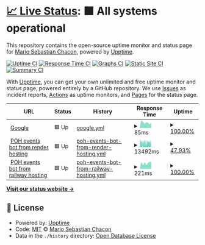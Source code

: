 # [📈 Live Status](https://masch.github.io/poh-events-uptime): <!--live status--> **🟩 All systems operational**

This repository contains the open-source uptime monitor and status page for [Mario Sebastian Chacon](https://masch.github.io/poh-events-uptime), powered by [Upptime](https://github.com/upptime/upptime).

[![Uptime CI](https://github.com/masch/poh-events-uptime/workflows/Uptime%20CI/badge.svg)](https://github.com/masch/poh-events-uptime/actions?query=workflow%3A%22Uptime+CI%22)
[![Response Time CI](https://github.com/masch/poh-events-uptime/workflows/Response%20Time%20CI/badge.svg)](https://github.com/masch/poh-events-uptime/actions?query=workflow%3A%22Response+Time+CI%22)
[![Graphs CI](https://github.com/masch/poh-events-uptime/workflows/Graphs%20CI/badge.svg)](https://github.com/masch/poh-events-uptime/actions?query=workflow%3A%22Graphs+CI%22)
[![Static Site CI](https://github.com/masch/poh-events-uptime/workflows/Static%20Site%20CI/badge.svg)](https://github.com/masch/poh-events-uptime/actions?query=workflow%3A%22Static+Site+CI%22)
[![Summary CI](https://github.com/masch/poh-events-uptime/workflows/Summary%20CI/badge.svg)](https://github.com/masch/poh-events-uptime/actions?query=workflow%3A%22Summary+CI%22)

With [Upptime](https://upptime.js.org), you can get your own unlimited and free uptime monitor and status page, powered entirely by a GitHub repository. We use [Issues](https://github.com/masch/poh-events-uptime/issues) as incident reports, [Actions](https://github.com/masch/poh-events-uptime/actions) as uptime monitors, and [Pages](https://masch.github.io/poh-events-uptime) for the status page.

<!--start: status pages-->
<!-- This summary is generated by Upptime (https://github.com/upptime/upptime) -->
<!-- Do not edit this manually, your changes will be overwritten -->
<!-- prettier-ignore -->
| URL | Status | History | Response Time | Uptime |
| --- | ------ | ------- | ------------- | ------ |
| <img alt="" src="https://icons.duckduckgo.com/ip3/www.google.com.ico" height="13"> [Google](https://www.google.com) | 🟩 Up | [google.yml](https://github.com/masch/poh-events-uptime/commits/HEAD/history/google.yml) | <details><summary><img alt="Response time graph" src="./graphs/google/response-time-week.png" height="20"> 85ms</summary><br><a href="https://masch.github.io/poh-events-uptime/history/google"><img alt="Response time 105" src="https://img.shields.io/endpoint?url=https%3A%2F%2Fraw.githubusercontent.com%2Fmasch%2Fpoh-events-uptime%2FHEAD%2Fapi%2Fgoogle%2Fresponse-time.json"></a><br><a href="https://masch.github.io/poh-events-uptime/history/google"><img alt="24-hour response time 87" src="https://img.shields.io/endpoint?url=https%3A%2F%2Fraw.githubusercontent.com%2Fmasch%2Fpoh-events-uptime%2FHEAD%2Fapi%2Fgoogle%2Fresponse-time-day.json"></a><br><a href="https://masch.github.io/poh-events-uptime/history/google"><img alt="7-day response time 85" src="https://img.shields.io/endpoint?url=https%3A%2F%2Fraw.githubusercontent.com%2Fmasch%2Fpoh-events-uptime%2FHEAD%2Fapi%2Fgoogle%2Fresponse-time-week.json"></a><br><a href="https://masch.github.io/poh-events-uptime/history/google"><img alt="30-day response time 105" src="https://img.shields.io/endpoint?url=https%3A%2F%2Fraw.githubusercontent.com%2Fmasch%2Fpoh-events-uptime%2FHEAD%2Fapi%2Fgoogle%2Fresponse-time-month.json"></a><br><a href="https://masch.github.io/poh-events-uptime/history/google"><img alt="1-year response time 105" src="https://img.shields.io/endpoint?url=https%3A%2F%2Fraw.githubusercontent.com%2Fmasch%2Fpoh-events-uptime%2FHEAD%2Fapi%2Fgoogle%2Fresponse-time-year.json"></a></details> | <details><summary><a href="https://masch.github.io/poh-events-uptime/history/google">100.00%</a></summary><a href="https://masch.github.io/poh-events-uptime/history/google"><img alt="All-time uptime 100.00%" src="https://img.shields.io/endpoint?url=https%3A%2F%2Fraw.githubusercontent.com%2Fmasch%2Fpoh-events-uptime%2FHEAD%2Fapi%2Fgoogle%2Fuptime.json"></a><br><a href="https://masch.github.io/poh-events-uptime/history/google"><img alt="24-hour uptime 100.00%" src="https://img.shields.io/endpoint?url=https%3A%2F%2Fraw.githubusercontent.com%2Fmasch%2Fpoh-events-uptime%2FHEAD%2Fapi%2Fgoogle%2Fuptime-day.json"></a><br><a href="https://masch.github.io/poh-events-uptime/history/google"><img alt="7-day uptime 100.00%" src="https://img.shields.io/endpoint?url=https%3A%2F%2Fraw.githubusercontent.com%2Fmasch%2Fpoh-events-uptime%2FHEAD%2Fapi%2Fgoogle%2Fuptime-week.json"></a><br><a href="https://masch.github.io/poh-events-uptime/history/google"><img alt="30-day uptime 100.00%" src="https://img.shields.io/endpoint?url=https%3A%2F%2Fraw.githubusercontent.com%2Fmasch%2Fpoh-events-uptime%2FHEAD%2Fapi%2Fgoogle%2Fuptime-month.json"></a><br><a href="https://masch.github.io/poh-events-uptime/history/google"><img alt="1-year uptime 100.00%" src="https://img.shields.io/endpoint?url=https%3A%2F%2Fraw.githubusercontent.com%2Fmasch%2Fpoh-events-uptime%2FHEAD%2Fapi%2Fgoogle%2Fuptime-year.json"></a></details>
| <img alt="" src="https://icons.duckduckgo.com/ip3/poh-events-bot.onrender.com.ico" height="13"> [POH events bot from render hosting](https://poh-events-bot.onrender.com/ping) | 🟩 Up | [poh-events-bot-from-render-hosting.yml](https://github.com/masch/poh-events-uptime/commits/HEAD/history/poh-events-bot-from-render-hosting.yml) | <details><summary><img alt="Response time graph" src="./graphs/poh-events-bot-from-render-hosting/response-time-week.png" height="20"> 13492ms</summary><br><a href="https://masch.github.io/poh-events-uptime/history/poh-events-bot-from-render-hosting"><img alt="Response time 13649" src="https://img.shields.io/endpoint?url=https%3A%2F%2Fraw.githubusercontent.com%2Fmasch%2Fpoh-events-uptime%2FHEAD%2Fapi%2Fpoh-events-bot-from-render-hosting%2Fresponse-time.json"></a><br><a href="https://masch.github.io/poh-events-uptime/history/poh-events-bot-from-render-hosting"><img alt="24-hour response time 14066" src="https://img.shields.io/endpoint?url=https%3A%2F%2Fraw.githubusercontent.com%2Fmasch%2Fpoh-events-uptime%2FHEAD%2Fapi%2Fpoh-events-bot-from-render-hosting%2Fresponse-time-day.json"></a><br><a href="https://masch.github.io/poh-events-uptime/history/poh-events-bot-from-render-hosting"><img alt="7-day response time 13492" src="https://img.shields.io/endpoint?url=https%3A%2F%2Fraw.githubusercontent.com%2Fmasch%2Fpoh-events-uptime%2FHEAD%2Fapi%2Fpoh-events-bot-from-render-hosting%2Fresponse-time-week.json"></a><br><a href="https://masch.github.io/poh-events-uptime/history/poh-events-bot-from-render-hosting"><img alt="30-day response time 13649" src="https://img.shields.io/endpoint?url=https%3A%2F%2Fraw.githubusercontent.com%2Fmasch%2Fpoh-events-uptime%2FHEAD%2Fapi%2Fpoh-events-bot-from-render-hosting%2Fresponse-time-month.json"></a><br><a href="https://masch.github.io/poh-events-uptime/history/poh-events-bot-from-render-hosting"><img alt="1-year response time 13649" src="https://img.shields.io/endpoint?url=https%3A%2F%2Fraw.githubusercontent.com%2Fmasch%2Fpoh-events-uptime%2FHEAD%2Fapi%2Fpoh-events-bot-from-render-hosting%2Fresponse-time-year.json"></a></details> | <details><summary><a href="https://masch.github.io/poh-events-uptime/history/poh-events-bot-from-render-hosting">47.93%</a></summary><a href="https://masch.github.io/poh-events-uptime/history/poh-events-bot-from-render-hosting"><img alt="All-time uptime 52.34%" src="https://img.shields.io/endpoint?url=https%3A%2F%2Fraw.githubusercontent.com%2Fmasch%2Fpoh-events-uptime%2FHEAD%2Fapi%2Fpoh-events-bot-from-render-hosting%2Fuptime.json"></a><br><a href="https://masch.github.io/poh-events-uptime/history/poh-events-bot-from-render-hosting"><img alt="24-hour uptime 48.73%" src="https://img.shields.io/endpoint?url=https%3A%2F%2Fraw.githubusercontent.com%2Fmasch%2Fpoh-events-uptime%2FHEAD%2Fapi%2Fpoh-events-bot-from-render-hosting%2Fuptime-day.json"></a><br><a href="https://masch.github.io/poh-events-uptime/history/poh-events-bot-from-render-hosting"><img alt="7-day uptime 47.93%" src="https://img.shields.io/endpoint?url=https%3A%2F%2Fraw.githubusercontent.com%2Fmasch%2Fpoh-events-uptime%2FHEAD%2Fapi%2Fpoh-events-bot-from-render-hosting%2Fuptime-week.json"></a><br><a href="https://masch.github.io/poh-events-uptime/history/poh-events-bot-from-render-hosting"><img alt="30-day uptime 52.34%" src="https://img.shields.io/endpoint?url=https%3A%2F%2Fraw.githubusercontent.com%2Fmasch%2Fpoh-events-uptime%2FHEAD%2Fapi%2Fpoh-events-bot-from-render-hosting%2Fuptime-month.json"></a><br><a href="https://masch.github.io/poh-events-uptime/history/poh-events-bot-from-render-hosting"><img alt="1-year uptime 52.34%" src="https://img.shields.io/endpoint?url=https%3A%2F%2Fraw.githubusercontent.com%2Fmasch%2Fpoh-events-uptime%2FHEAD%2Fapi%2Fpoh-events-bot-from-render-hosting%2Fuptime-year.json"></a></details>
| <img alt="" src="https://icons.duckduckgo.com/ip3/poh-events-bot-production.up.railway.app.ico" height="13"> [POH events bot from railway hosting](https://poh-events-bot-production.up.railway.app/ping) | 🟩 Up | [poh-events-bot-from-railway-hosting.yml](https://github.com/masch/poh-events-uptime/commits/HEAD/history/poh-events-bot-from-railway-hosting.yml) | <details><summary><img alt="Response time graph" src="./graphs/poh-events-bot-from-railway-hosting/response-time-week.png" height="20"> 221ms</summary><br><a href="https://masch.github.io/poh-events-uptime/history/poh-events-bot-from-railway-hosting"><img alt="Response time 213" src="https://img.shields.io/endpoint?url=https%3A%2F%2Fraw.githubusercontent.com%2Fmasch%2Fpoh-events-uptime%2FHEAD%2Fapi%2Fpoh-events-bot-from-railway-hosting%2Fresponse-time.json"></a><br><a href="https://masch.github.io/poh-events-uptime/history/poh-events-bot-from-railway-hosting"><img alt="24-hour response time 279" src="https://img.shields.io/endpoint?url=https%3A%2F%2Fraw.githubusercontent.com%2Fmasch%2Fpoh-events-uptime%2FHEAD%2Fapi%2Fpoh-events-bot-from-railway-hosting%2Fresponse-time-day.json"></a><br><a href="https://masch.github.io/poh-events-uptime/history/poh-events-bot-from-railway-hosting"><img alt="7-day response time 221" src="https://img.shields.io/endpoint?url=https%3A%2F%2Fraw.githubusercontent.com%2Fmasch%2Fpoh-events-uptime%2FHEAD%2Fapi%2Fpoh-events-bot-from-railway-hosting%2Fresponse-time-week.json"></a><br><a href="https://masch.github.io/poh-events-uptime/history/poh-events-bot-from-railway-hosting"><img alt="30-day response time 213" src="https://img.shields.io/endpoint?url=https%3A%2F%2Fraw.githubusercontent.com%2Fmasch%2Fpoh-events-uptime%2FHEAD%2Fapi%2Fpoh-events-bot-from-railway-hosting%2Fresponse-time-month.json"></a><br><a href="https://masch.github.io/poh-events-uptime/history/poh-events-bot-from-railway-hosting"><img alt="1-year response time 213" src="https://img.shields.io/endpoint?url=https%3A%2F%2Fraw.githubusercontent.com%2Fmasch%2Fpoh-events-uptime%2FHEAD%2Fapi%2Fpoh-events-bot-from-railway-hosting%2Fresponse-time-year.json"></a></details> | <details><summary><a href="https://masch.github.io/poh-events-uptime/history/poh-events-bot-from-railway-hosting">100.00%</a></summary><a href="https://masch.github.io/poh-events-uptime/history/poh-events-bot-from-railway-hosting"><img alt="All-time uptime 100.00%" src="https://img.shields.io/endpoint?url=https%3A%2F%2Fraw.githubusercontent.com%2Fmasch%2Fpoh-events-uptime%2FHEAD%2Fapi%2Fpoh-events-bot-from-railway-hosting%2Fuptime.json"></a><br><a href="https://masch.github.io/poh-events-uptime/history/poh-events-bot-from-railway-hosting"><img alt="24-hour uptime 100.00%" src="https://img.shields.io/endpoint?url=https%3A%2F%2Fraw.githubusercontent.com%2Fmasch%2Fpoh-events-uptime%2FHEAD%2Fapi%2Fpoh-events-bot-from-railway-hosting%2Fuptime-day.json"></a><br><a href="https://masch.github.io/poh-events-uptime/history/poh-events-bot-from-railway-hosting"><img alt="7-day uptime 100.00%" src="https://img.shields.io/endpoint?url=https%3A%2F%2Fraw.githubusercontent.com%2Fmasch%2Fpoh-events-uptime%2FHEAD%2Fapi%2Fpoh-events-bot-from-railway-hosting%2Fuptime-week.json"></a><br><a href="https://masch.github.io/poh-events-uptime/history/poh-events-bot-from-railway-hosting"><img alt="30-day uptime 100.00%" src="https://img.shields.io/endpoint?url=https%3A%2F%2Fraw.githubusercontent.com%2Fmasch%2Fpoh-events-uptime%2FHEAD%2Fapi%2Fpoh-events-bot-from-railway-hosting%2Fuptime-month.json"></a><br><a href="https://masch.github.io/poh-events-uptime/history/poh-events-bot-from-railway-hosting"><img alt="1-year uptime 100.00%" src="https://img.shields.io/endpoint?url=https%3A%2F%2Fraw.githubusercontent.com%2Fmasch%2Fpoh-events-uptime%2FHEAD%2Fapi%2Fpoh-events-bot-from-railway-hosting%2Fuptime-year.json"></a></details>

<!--end: status pages-->

[**Visit our status website →**](https://masch.github.io/poh-events-uptime)

## 📄 License

- Powered by: [Upptime](https://github.com/upptime/upptime)
- Code: [MIT](./LICENSE) © [Mario Sebastian Chacon](https://masch.github.io/poh-events-uptime)
- Data in the `./history` directory: [Open Database License](https://opendatacommons.org/licenses/odbl/1-0/)
